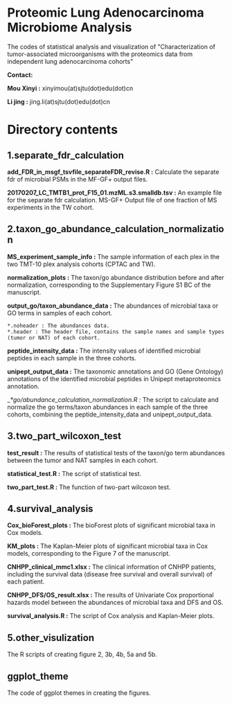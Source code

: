 # Proteomic Lung Adenocarcinoma Microbiome Analysis
The codes of statistical analysis and visualization of "Characterization of tumor-associated microorganisms with the proteomics data from independent lung adenocarcinoma cohorts"

__Contact:__

__Mou Xinyi :__ xinyimou(at)sjtu(dot)edu(dot)cn

__Li jing :__  jing.li(at)sjtu(dot)edu(dot)cn

# Directory contents
## 1.separate_fdr_calculation
__add_FDR_in_msgf_tsvfile_separateFDR_revise.R :__ Calculate the separate fdr of microbial PSMs in the MF-GF+ output files.

__20170207_LC_TMTB1_prot_F15_01.mzML.s3.smalldb.tsv :__ An example file for the separate fdr calculation. MS-GF+ Output file of one fraction of MS experiments in the TW cohort. 

## 2.taxon_go_abundance_calculation_normalization
__MS_experiment_sample_info :__ The sample information of each plex in the two TMT-10 plex analysis cohorts (CPTAC and TW).

__normalization_plots :__ The taxon/go abundance distribution before and after normalization, corresponding to the Supplementary Figure S1 BC of the manuscript.

__output_go/taxon_abundance_data :__ The abundances of microbial taxa or GO terms in samples of each cohort.
        
    *.noheader : The abundances data.
    *.header : The header file, contains the sample names and sample types (tumor or NAT) of each cohort.

__peptide_intensity_data :__ The intensity values of identified microbial peptides in each sample in the three cohorts.

__unipept_output_data :__ The taxonomic annotations and GO (Gene Ontology) annotations of the identified microbial peptides in Unipept metaproteomics annotation. 

__*_go/abundance_calculation_normalization.R :__ The script to calculate and normalize the go terms/taxon abundances in each sample of the three cohorts, combining the peptide_intensity_data and unipept_output_data.

## 3.two_part_wilcoxon_test
__test_result :__ The results of statistical tests of the taxon/go term abundances between the tumor and NAT samples in each cohort.

__statistical_test.R :__ The script of statistical test. 

__two_part_test.R :__ The function of two-part wilcoxon test.
## 4.survival_analysis
__Cox_bioForest_plots :__ The bioForest plots of significant microbial taxa in Cox models.

__KM_plots :__ The Kaplan-Meier plots of significant microbial taxa in Cox models, corresponding to the Figure 7 of the manuscript.


__CNHPP_clinical_mmc1.xlsx :__ The clinical information of CNHPP patients, including the survival data (disease free survival and overall survival) of each patient.

__CNHPP_DFS/OS_result.xlsx :__ The results of Univariate Cox proportional hazards model between the abundances of microbial taxa and DFS and OS.

__survival_analysis.R :__ The script of Cox analysis and Kaplan-Meier plots.
## 5.other_visulization
The R scripts of creating figure 2, 3b, 4b, 5a and 5b.

## ggplot_theme
The code of ggplot themes in creating the figures.